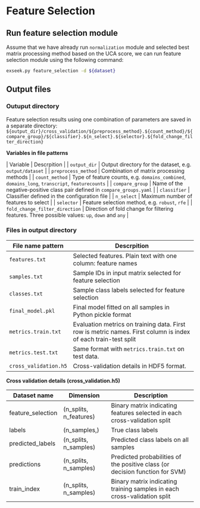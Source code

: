 # Feature Selection

## Run feature selection module

Assume that we have already run `normalization` module and selected best matrix processing method based on the UCA score, 
we can run feature selection module using the following command:
```bash
exseek.py feature_selection -d ${dataset}
```

## Output files

### Outuput directory

Feature selection results using one combination of parameters are saved in a separate directory:
`${output_dir}/cross_validation/${preprocess_method}.${count_method}/${compare_group}/${classifier}.${n_select}.${selector}.${fold_change_filter_direction}`

**Variables in file patterns**

| Variable | Descrpition |
| `output_dir` | Output directory for the dataset, e.g. `output/dataset` |
| `preprocess_method` | Combination of matrix processing methods |
| `count_method` | Type of feature counts, e.g. `domains_combined`, `domains_long`, `transcript`, `featurecounts` |
| `compare_group` | Name of the negative-positive class pair defined in `compare_groups.yaml` |
| `classifier` | Classifier defined in the configuration file |
| `n_select` | Maximum number of features to select |
| `selector` | Feature selection method, e.g. `robust`, `rfe` |
| `fold_change_filter_direction` | Direction of fold change for filtering features. Three possible values: `up`, `down` and `any` |

### Files in output directory

| File name pattern | Descrpition |
| --------- | ----------- |
| `features.txt` | Selected features. Plain text with one column: feature names |
| `samples.txt` | Sample IDs in input matrix selected for feature selection |
| `classes.txt` | Sample class labels selected for feature selection |
| `final_model.pkl` | Final model fitted on all samples in Python pickle format |
| `metrics.train.txt` | Evaluation metrics on training data. First row is metric names. First column is index of each train-test split |
| `metrics.test.txt` | Same format with `metrics.train.txt` on test data. |
| `cross_validation.h5` | Cross-validation details in HDF5 format. |

**Cross validation details (cross_validation.h5)**

| Dataset name | Dimension | Description |
| ------------ | --------- | ----------- |
| feature_selection | (n_splits, n_features) | Binary matrix indicating features selected in each cross-validation split |
| labels | (n_samples,) | True class labels |
| predicted_labels | (n_splits, n_samples) | Predicted class labels on all samples |
| predictions | (n_splits, n_samples) | Predicted probabilities of the positive class (or decision function for SVM) |
| train_index | (n_splits, n_samples) | Binary matrix indicating training samples in each cross-validation split |
